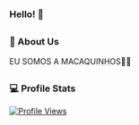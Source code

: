 ### Hello! 👋
##
### 🦔 About Us
EU SOMOS A MACAQUINHOS🐒🐒
##
### 💻 Profile Stats
<a href="https://github.com/2damt-copernic">
  <p>
    <img src="https://komarev.com/ghpvc/?username=2damt-copernic" alt="Profile Views">
  </p>
</a>

##
